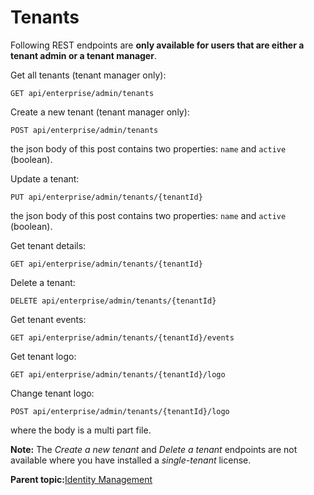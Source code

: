 # Tenants

Following REST endpoints are **only available for users that are either a tenant admin or a tenant manager**.

Get all tenants \(tenant manager only\):

```
GET api/enterprise/admin/tenants
```

Create a new tenant \(tenant manager only\):

```
POST api/enterprise/admin/tenants
```

the json body of this post contains two properties: `name` and `active` \(boolean\).

Update a tenant:

```
PUT api/enterprise/admin/tenants/{tenantId}
```

the json body of this post contains two properties: `name` and `active` \(boolean\).

Get tenant details:

```
GET api/enterprise/admin/tenants/{tenantId}
```

Delete a tenant:

```
DELETE api/enterprise/admin/tenants/{tenantId}
```

Get tenant events:

```
GET api/enterprise/admin/tenants/{tenantId}/events
```

Get tenant logo:

```
GET api/enterprise/admin/tenants/{tenantId}/logo
```

Change tenant logo:

```
POST api/enterprise/admin/tenants/{tenantId}/logo
```

where the body is a multi part file.

**Note:** The *Create a new tenant* and *Delete a tenant* endpoints are not available where you have installed a *single-tenant* license.

**Parent topic:**[Identity Management](../topics/identity_management.md)

